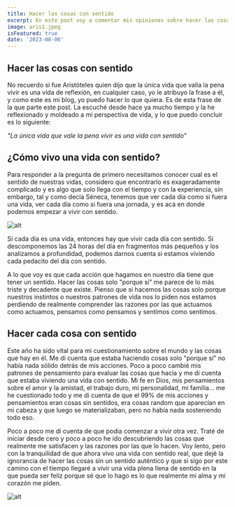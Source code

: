 ```yaml
---
title: Hacer las cosas con sentido
excerpt: En este post voy a comentar mis opiniones sobre hacer las cosas con sentido y lo que esto representa en nuestras vidas
image: aris1.jpeg
isFeatured: true
date: '2023-08-06'
---
```


## Hacer las cosas con sentido

No recuerdo si fue Aristóteles quien dijo que la única vida que valía la pena vivir es una vida de reflexión, en cualquier caso, yo le atribuyo la frase a él, y como este es mi blog, yo puedo hacer lo que quiera. Es de esta frase de la que parte este post. La escuché desde hace ya mucho tiempo y la he reflexionado y moldeado a mi perspectiva de vida, y lo que puedo concluir es lo siguiente:

*"La única vida que vale la pena vivir es una vida con sentido"*

## ¿Cómo vivo una vida con sentido?

Para responder a la pregunta de primero necesitamos conocer cual es el sentido de nuestras vidas, considero que encontrarlo es exageradamente complicado y es algo que solo llega con el tiempo y con la experiencia, sin embargo, tal y como decía Séneca, tenemos que ver cada día como si fuera una vida, ver cada día como si fuera una jornada, y es acá en donde podemos empezar a vivir con sentido.

![alt](aris2.jpg)


Si cada día es una vida, entonces hay que vivir cada día con sentido. Si descomponemos las 24 horas del día en fragmentos más pequeños y los analizamos a profundidad, podemos darnos cuenta si estamos viviendo cada pedacito del día con sentido.

A lo que voy es que cada acción que hagamos en nuestro día tiene que tener un sentido. Hacer las cosas solo "porque sí" me parece de lo más triste y decadente que existe. Pienso que si hacemos las cosas solo porque nuestros instintos o nuestros patrones de vida nos lo piden nos estamos perdiendo de realmente comprender las razones por las que actuamos como actuamos, pensamos como pensamos y sentimos como sentimos.

## Hacer cada cosa con sentido

Este año ha sido vital para mi cuestionamiento sobre el mundo y las cosas que hay en él. Me di cuenta que estaba haciendo cosas solo "porque sí" no había nada sólido detrás de mis acciones. Poco a poco cambié mis patrones de pensamiento para evaluar las cosas que hacía y me di cuenta que estaba viviendo una vida con sentido. Mi fe en Dios, mis pensamientos sobre el amor y la amistad, el trabajo duro, mi personalidad, mi familia... me he cuestionado todo y me di cuenta de que el 99% de mis acciones y pensamientos eran cosas sin sentidos, era cosas random que aparecían en mi cabeza y que luego se materializaban, pero no había nada sosteniendo todo eso.

Poco a poco me di cuenta de que podía comenzar a vivir otra vez. Traté de iniciar desde cero y poco a poco he ido descubriendo las cosas que realmente me satisfacen y las razones por las que lo hacen. Voy lento, pero con la tranquilidad de que ahora vivo una vida con sentido real, que dejé la ignorancia de hacer las cosas sin un sentido auténtico y que si sigo por este camino con el tiempo llegaré a vivir una vida plena llena de sentido en la que pueda ser feliz porque sé que lo hago es lo que realmente mi alma y mi corazón me piden.

![alt](aris3.jpg)

